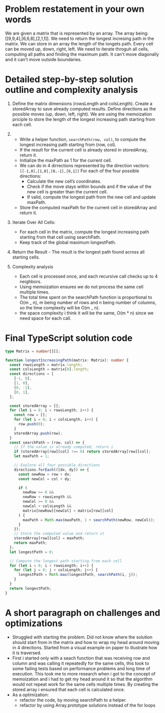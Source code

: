 # Problem restatement in your own words

We are given a matrix that is represented by an array. The array being: [[9,9,4],[6,6,8],[2,1,1]].
We need to return the longest incresing path in the matrix.
We can store in an array the length of the longets path.
Every cell can be moved up, down, right, left.
We need to iterate throguh all cells, computing all paths and finding the maximum path.
It can't move diagonally and it can't move outside boundaries.

# Detailed step-by-step solution outline and complexity analysis

1. Define the matrix dimensions (rowsLength and colsLength).
   Create a storedArray to save already computed results.
   Define directions as the possible moves (up, down, left, right).
   We are using the memoization priciple to store the length of the longest increasing path starting from each cell.

2. - Write a helper function, `searchPath(row, col)`, to compute the longest increasing path starting from (row, col).
   - If the result for the current cell is already stored in storedArray, return it.
   - Initialize the maxPath as 1 for the current cell.
   - We can do in 4 dirrections represented by the direction vectors: `[[-1,0],[1,0],[0,-1],[0,1]]`
     For each of the four possible directions:
     - Calculate the new cell’s coordinates.
     - Check if the move stays within bounds and if the value of the new cell is greater than the current cell.
     - If valid, compute the longest path from the new cell and update maxPath.
   - Store the computed maxPath for the current cell in storedArray and return it.
3. Iterate Over All Cells:

   - For each cell in the matrix, compute the longest increasing path starting from that cell using searchPath.
   - Keep track of the global maximum longestPath.

4. Return the Result - The result is the longest path found across all starting cells.

5. Complexity analysis
   - Each cell is processed once, and each recursive call checks up to 4 neighbors.
   - Using memoization ensures we do not process the same cell multiple times.
   - The total time spent on the searchPath function is proportional to O(m _ n), m being number of rows and n being number of columns, so the time complexity will be O(m _ n).
   - the space complexity i think it will be the same, O(m \* n) since we need space for each call.

# Final TypeScript solution code

```typescript
type Matrix = number[][];

function longestIncreasingPath(matrix: Matrix): number {
  const rowsLength = matrix.length;
  const colsLength = matrix[0].length;
  const directions = [
    [-1, 0],
    [1, 0],
    [0, -1],
    [0, 1],
  ];

  const storedArray = [];
  for (let i = 0; i < rowsLength; i++) {
    const row = [];
    for (let i = 0; i < colsLength; i++) {
      row.push(0);
    }
    storedArray.push(row);
  }
  const searchPath = (row, col) => {
    // If the value is already computed, return i
    if (storedArray[row][col] !== 0) return storedArray[row][col];
    let maxPath = 1;

    // Explore all four possible directions
    directions.forEach(([dx, dy]) => {
      const newRow = row + dx;
      const newCol = col + dy;

      if (
        newRow >= 0 &&
        newRow < rowsLength &&
        newCol >= 0 &&
        newCol < colsLength &&
        matrix[newRow][newCol] > matrix[row][col]
      ) {
        maxPath = Math.max(maxPath, 1 + searchPath(newRow, newCol));
      }
    });
    // Store the computed value and return it
    storedArray[row][col] = maxPath;
    return maxPath;
  };
  let longestPath = 0;

  // Compute the longest path starting from each cell
  for (let i = 0; i < rowsLength; i++) {
    for (let j = 0; j < colsLength; j++) {
      longestPath = Math.max(longestPath, searchPath(i, j));
    }
  }
  return longestPath;
}
```

# A short paragraph on challenges and optimizations

- Struggled with starting the problem. Did not know where the solution should start from in the matrix and how to wrap my head around moving in 4 directions. Started from a visual example on paper to illustrate how it is traversed.
- First i started only with a seach function that was receiving row and column and was calling it repeatedly for the same cells, this took to some failing tests based on performance problems and long time of execution. This took me to more research when i got to the concept of memoization and i had to get my head around it so that the algorithm would not repeat work for the same cells multiple times.
  By creating the stored array i ensured that each cell is calculated once.
- As a optimization:
  - refactor the code, by moving searchPath to a helper.
  - refactor by using Array.prototype solutions instead of the for loops
